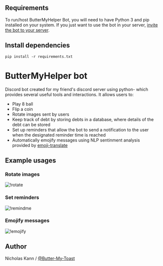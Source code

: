 ## Requirements
To run/host ButterMyHelper Bot, you will need to have Python 3 and pip installed on your system.
If you just want to use the bot in your server, [invite the bot to your server](https://discord.com/api/oauth2/authorize?client_id=494299064951898122&permissions=543313886272&scope=bot "Invite ButterMyHelper to your server").

## Install dependencies
`pip install -r requirements.txt`

# ButterMyHelper bot
Discord bot created for my friend's discord server using python- which provides several useful tools and interactions. It allows users to: 
- Play 8 ball
- Flip a coin
- Rotate images sent by users
- Keep track of debt by storing debts in a database, where details of the debt can be stored
- Set up reminders that allow the bot to send a notification to the user when the designated reminder time is reached
- Automatically emojify messages using NLP sentinment analysis provided by [emoji-translate](https://github.com/fabriceyhc/emoji_translate "Emoji translation for Python")

## Example usages
### Rotate images
![!rotate](https://giphy.com/gifs/1nCpnzIlme3LEt3jjM)

### Set reminders
![!remindme](https://giphy.com/gifs/KXOTY179hjm0u1dQS1)

### Emojify messages
![!emojify](https://giphy.com/gifs/6YhVYhWwaKznoRSt5b)

## Author
Nicholas Kann / [@Butter-My-Toast](https://github.com/Butter-My-Toast "Butter-My-Toast's github page")
